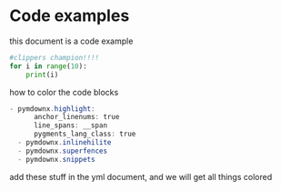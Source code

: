 # Code examples
this document is a code example
```python
#clippers champion!!!!
for i in range(10):
    print(i)
```
how to color the code blocks

```powershell title="clippers champion!" linenums="1"
- pymdownx.highlight:
      anchor_linenums: true
      line_spans: __span
      pygments_lang_class: true
  - pymdownx.inlinehilite
  - pymdownx.superfences
  - pymdownx.snippets
```
add these stuff in the yml document, and we will get all things colored